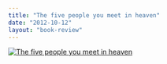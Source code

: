 ```yaml
---
title: "The five people you meet in heaven"
date: "2012-10-12"
layout: "book-review"
---
```


[![The five people you meet in heaven](images/The-five-people-you-meet-in-heaven-205x300.jpg)](https://srikanthperinkulam.com/wp-content/uploads/2014/10/The-five-people-you-meet-in-heaven.jpg)
